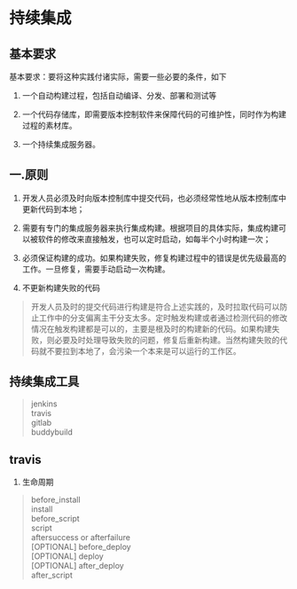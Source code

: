 # 持续集成
## 基本要求
基本要求：要将这种实践付诸实际，需要一些必要的条件，如下

1. 一个自动构建过程，包括自动编译、分发、部署和测试等

2. 一个代码存储库，即需要版本控制软件来保障代码的可维护性，同时作为构建过程的素材库。

3. 一个持续集成服务器。


## 一.原则

1. 开发人员必须及时向版本控制库中提交代码，也必须经常性地从版本控制库中更新代码到本地；

2. 需要有专门的集成服务器来执行集成构建。根据项目的具体实际，集成构建可以被软件的修改来直接触发，也可以定时启动，如每半个小时构建一次；

3. 必须保证构建的成功。如果构建失败，修复构建过程中的错误是优先级最高的工作。一旦修复，需要手动启动一次构建。

4. 不更新构建失败的代码

>开发人员及时的提交代码进行构建是符合上述实践的，及时拉取代码可以防止工作中的分支偏离主干分支太多。定时触发构建或者通过检测代码的修改情况在触发构建都是可以的，主要是根及时的构建新的代码。如果构建失败，则必要及时处理导致失败的问题，修复后重新构建。当然构建失败的代码就不要拉到本地了，会污染一个本来是可以运行的工作区。

## 持续集成工具

>jenkins  
travis  
gitlab  
buddybuild

## travis
1. 生命周期
> before_install  
  install  
  before_script  
  script  
  aftersuccess or afterfailure  
  [OPTIONAL] before_deploy  
  [OPTIONAL] deploy  
  [OPTIONAL] after_deploy  
  after_script